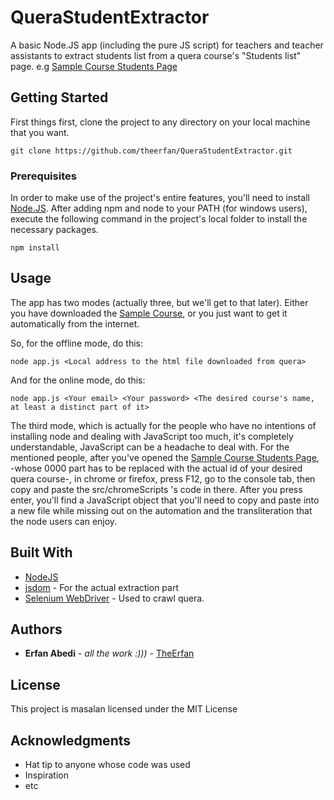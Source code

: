# QueraStudentExtractor

A basic Node.JS app (including the pure JS script) for teachers and teacher assistants to extract students list from a quera course's "Students list" page.
e.g [Sample Course Students Page](https://quera.ir/overview/course/0000/manage/student/)

## Getting Started

First things first, clone the project to any directory on your local machine that you want.
```
git clone https://github.com/theerfan/QueraStudentExtractor.git
```

### Prerequisites

In order to make use of the project's entire features, you'll need to install [Node.JS](https://nodejs.org/en/download/).
After adding npm and node to your PATH (for windows users), execute the following command in the project's local folder to install the necessary packages.

```
npm install 
```

## Usage

The app has two modes (actually three, but we'll get to that later). Either you have downloaded the [Sample Course](https://quera.ir/overview/course/0000/manage/student/),
or you just want to get it automatically from the internet.

So, for the offline mode, do this:
```
node app.js <Local address to the html file downloaded from quera>
```

And for the online mode, do this:
```
node app.js <Your email> <Your password> <The desired course's name, at least a distinct part of it>
```

The third mode, which is actually for the people who have no intentions of installing node and dealing with JavaScript too much,
it's completely understandable, JavaScript can be a headache to deal with.
For the mentioned people, after you've opened the [Sample Course Students Page](https://quera.ir/overview/course/0000/manage/student/), -whose 0000 part has to be replaced with the actual id of your desired quera course-, in chrome or firefox, press F12, go to the  console tab, then copy and paste the src/chromeScripts 's code in there.
After you press enter, you'll find a JavaScript object that you'll need to copy and paste into a new file while missing out on the automation and the transliteration that the node users can enjoy.


## Built With

* [NodeJS](https://nodejs.org/en/) 
* [jsdom](https://github.com/jsdom/jsdom) - For the actual extraction part
* [Selenium WebDriver](https://www.seleniumhq.org/download/) - Used to crawl quera.


## Authors

* **Erfan Abedi** - *all the work :)))* - [TheErfan](https://github.com/TheErfan)

## License

This project is masalan licensed under the MIT License

## Acknowledgments

* Hat tip to anyone whose code was used
* Inspiration
* etc

